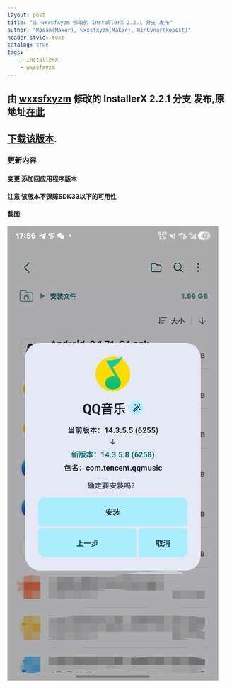```yaml
---
layout: post
title: "由 wxxsfxyzm 修改的 InstallerX 2.2.1 分支 发布"
author: "Rosan(Maker), wxxsfxyzm(Maker), RinCynar(Repost)"
header-style: text
catalog: true
tags:
    - InstallerX
    - wxxsfxyzm
---
```


## 由 [wxxsfxyzm](https://github.com/wxxsfxyzm) 修改的 InstallerX 2.2.1 分支 发布,原地址[在此](https://github.com/wxxsfxyzm/InstallerX-Revived/releases/tag/v2.2.1)
## [下载该版本](/file/InstallerX-wxxsfxyzm-2.2.1.apk).

### 更新内容

#### 变更 添加回应用程序版本
#### 注意 该版本不保障SDK33以下的可用性

#### 截图
<img src="/file/InstallerX-wxxsfxyzm-2.2.1.png" alt="A image">